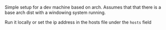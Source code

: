 
Simple setup for a dev machine based on arch. 
Assumes that that there is a base arch dist with a windowing system running.

Run it locally or set the ip address in the hosts file under the `hosts` field